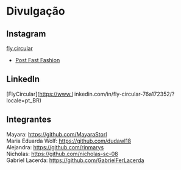# Divulgação

## Instagram

[fly.circular](https://www.instagram.com/fly.circular/)

* [Post Fast Fashion](https://www.instagram.com/p/DGoTA1cxyj5/?utm_source=ig_web_copy_link&igsh=MzRlODBiNWFlZA==)



## LinkedIn

[FlyCircular](https://www.l
inkedin.com/in/fly-circular-76a172352/?locale=pt_BR)

## Integrantes

Mayara: https://github.com/MayaraStorl <br>
Maria Eduarda Wolf: https://github.com/dudawl18 <br>
Alejandra: https://github.com/rinmarys <br>
Nicholas: https://github.com/nicholas-sc-08 <br>
Gabriel Lacerda: https://github.com/GabrielFerLacerda
